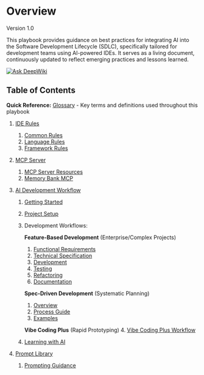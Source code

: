 # Overview
Version 1.0

This playbook provides guidance on best practices for integrating AI into the Software Development Lifecycle (SDLC), specifically tailored for development teams using AI-powered IDEs. It serves as a living document, continuously updated to reflect emerging practices and lessons learned.

[![Ask DeepWiki](https://deepwiki.com/badge.svg)](https://deepwiki.com/kevinlin/ai-sdlc-playbook)

## Table of Contents

**Quick Reference:** [Glossary](glossary.md) - Key terms and definitions used throughout this playbook

1. [IDE Rules](ide-rules/README.md)

    1. [Common Rules](ide-rules/common/README.md)
    2. [Language Rules](ide-rules/languages/README.md)
    3. [Framework Rules](ide-rules/frameworks/README.md)

2. [MCP Server](mcp-server/README.md)

    1. [MCP Server Resources](mcp-server/mcp-server-resources.md)
    2. [Memory Bank MCP](mcp-server/memory-bank.md)

3. [AI Development Workflow](workflow/README.md)

    1. [Getting Started](workflow/formal-process/01-getting-started.md)
    2. [Project Setup](workflow/02-project-setup.md)
    3. Development Workflows:

        **Feature-Based Development** (Enterprise/Complex Projects)
        1. [Functional Requirements](workflow/formal-process/02-functional-requirement.md)
        2. [Technical Specification](workflow/formal-process/03-technical-specification.md)
        3. [Development](workflow/formal-process/04-development.md)
        4. [Testing](workflow/formal-process/05-testing.md)
        5. [Refactoring](workflow/formal-process/06-refactoring.md)
        6. [Documentation](workflow/formal-process/07-documentation.md)

        **Spec-Driven Development** (Systematic Planning)
        1. [Overview](workflow/spec-driven-process/README.md)
        2. [Process Guide](workflow/spec-driven-process/process/README.md)
        3. [Examples](workflow/spec-driven-process/examples/README.md)

        **Vibe Coding Plus** (Rapid Prototyping)
        4. [Vibe Coding Plus Workflow](workflow/04-vibe-coding-workflow.md)

    4. [Learning with AI](workflow/09-learning.md)

4. [Prompt Library](prompt-library/README.md)

    1. [Prompting Guidance](prompt-library/prompting-guidance.md)
